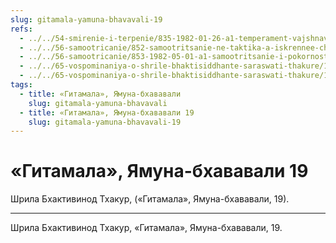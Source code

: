 ```yaml
---
slug: gitamala-yamuna-bhavavali-19
refs:
  - ../../54-smirenie-i-terpenie/835-1982-01-26-a1-temperament-vajshnava-sochetaet-smirenie-i-reshitelnost.md
  - ../../56-samootricanie/852-samootritsanie-ne-taktika-a-iskrennee-chuvstvo.md
  - ../../56-samootricanie/853-1982-05-01-a1-samootritsanie-i-pokornost-predannym-metod-obrashheniya-k-gospodu.md
  - ../../65-vospominaniya-o-shrile-bhaktisiddhante-saraswati-thakure/1009-1984-01-08-b5-revolyutsionnyj-metod-propovedi-shrily-sarasvati-thakura.md
  - ../../65-vospominaniya-o-shrile-bhaktisiddhante-saraswati-thakure/1033-1983-02-27-b2-ponimanie-duhovnyh-istin-obretaetsya-na-protyazhenii-mnogih-zhiznej.md
tags:
  - title: «Гитамала», Ямуна-бхававали
    slug: gitamala-yamuna-bhavavali
  - title: «Гитамала», Ямуна-бхававали 19
    slug: gitamala-yamuna-bhavavali-19
---
```


# «Гитамала», Ямуна-бхававали 19

Шрила Бхактивинод Тхакур, («Гитамала», Ямуна-бхававали, 19).

---

Шрила Бхактивинод Тхакур, «Гитамала», Ямуна-бхававали, 19.
